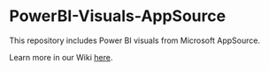 # PowerBI-Visuals-AppSource
This repository includes Power BI visuals from Microsoft AppSource.

Learn more in our Wiki [here](https://github.com/DataChant/PowerBI-Visuals-AppSource/wiki).
